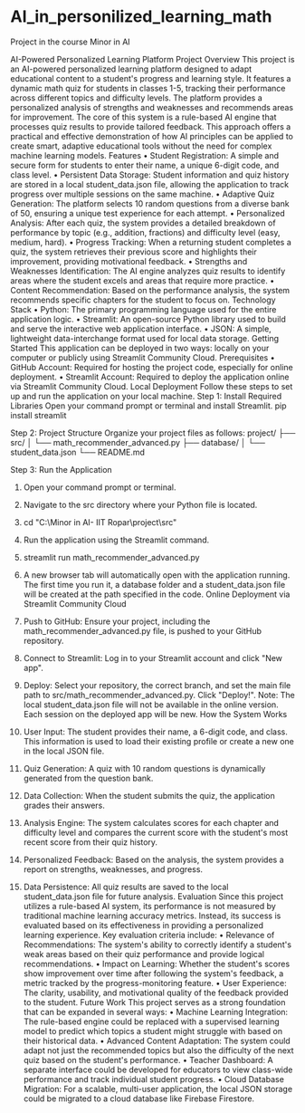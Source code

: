 # AI_in_personilized_learning_math
Project in the course Minor in AI


AI-Powered Personalized Learning Platform
Project Overview
This project is an AI-powered personalized learning platform designed to adapt educational content to a student's progress and learning style. It features a dynamic math quiz for students in classes 1-5, tracking their performance across different topics and difficulty levels. The platform provides a personalized analysis of strengths and weaknesses and recommends areas for improvement.
The core of this system is a rule-based AI engine that processes quiz results to provide tailored feedback. This approach offers a practical and effective demonstration of how AI principles can be applied to create smart, adaptive educational tools without the need for complex machine learning models.
Features
•	Student Registration: A simple and secure form for students to enter their name, a unique 6-digit code, and class level.
•	Persistent Data Storage: Student information and quiz history are stored in a local student_data.json file, allowing the application to track progress over multiple sessions on the same machine.
•	Adaptive Quiz Generation: The platform selects 10 random questions from a diverse bank of 50, ensuring a unique test experience for each attempt.
•	Personalized Analysis: After each quiz, the system provides a detailed breakdown of performance by topic (e.g., addition, fractions) and difficulty level (easy, medium, hard).
•	Progress Tracking: When a returning student completes a quiz, the system retrieves their previous score and highlights their improvement, providing motivational feedback.
•	Strengths and Weaknesses Identification: The AI engine analyzes quiz results to identify areas where the student excels and areas that require more practice.
•	Content Recommendation: Based on the performance analysis, the system recommends specific chapters for the student to focus on.
Technology Stack
•	Python: The primary programming language used for the entire application logic.
•	Streamlit: An open-source Python library used to build and serve the interactive web application interface.
•	JSON: A simple, lightweight data-interchange format used for local data storage.
Getting Started
This application can be deployed in two ways: locally on your computer or publicly using Streamlit Community Cloud.
Prerequisites
•	GitHub Account: Required for hosting the project code, especially for online deployment.
•	Streamlit Account: Required to deploy the application online via Streamlit Community Cloud.
Local Deployment
Follow these steps to set up and run the application on your local machine.
Step 1: Install Required Libraries
Open your command prompt or terminal and install Streamlit.
pip install streamlit

Step 2: Project Structure
Organize your project files as follows:
project/
├── src/
│   └── math_recommender_advanced.py
├── database/
│   └── student_data.json
└── README.md

Step 3: Run the Application
1.	Open your command prompt or terminal.
2.	Navigate to the src directory where your Python file is located.
3.	cd "C:\Minor in AI- IIT Ropar\project\src"

4.	Run the application using the Streamlit command.
5.	streamlit run math_recommender_advanced.py

6.	A new browser tab will automatically open with the application running. The first time you run it, a database folder and a student_data.json file will be created at the path specified in the code.
Online Deployment via Streamlit Community Cloud
1.	Push to GitHub: Ensure your project, including the math_recommender_advanced.py file, is pushed to your GitHub repository.
2.	Connect to Streamlit: Log in to your Streamlit account and click "New app".
3.	Deploy: Select your repository, the correct branch, and set the main file path to src/math_recommender_advanced.py. Click "Deploy!".
Note: The local student_data.json file will not be available in the online version. Each session on the deployed app will be new.
How the System Works
1.	User Input: The student provides their name, a 6-digit code, and class. This information is used to load their existing profile or create a new one in the local JSON file.
2.	Quiz Generation: A quiz with 10 random questions is dynamically generated from the question bank.
3.	Data Collection: When the student submits the quiz, the application grades their answers.
4.	Analysis Engine: The system calculates scores for each chapter and difficulty level and compares the current score with the student's most recent score from their quiz history.
5.	Personalized Feedback: Based on the analysis, the system provides a report on strengths, weaknesses, and progress.
6.	Data Persistence: All quiz results are saved to the local student_data.json file for future analysis.
Evaluation
Since this project utilizes a rule-based AI system, its performance is not measured by traditional machine learning accuracy metrics. Instead, its success is evaluated based on its effectiveness in providing a personalized learning experience. Key evaluation criteria include:
•	Relevance of Recommendations: The system's ability to correctly identify a student's weak areas based on their quiz performance and provide logical recommendations.
•	Impact on Learning: Whether the student's scores show improvement over time after following the system's feedback, a metric tracked by the progress-monitoring feature.
•	User Experience: The clarity, usability, and motivational quality of the feedback provided to the student.
Future Work
This project serves as a strong foundation that can be expanded in several ways:
•	Machine Learning Integration: The rule-based engine could be replaced with a supervised learning model to predict which topics a student might struggle with based on their historical data.
•	Advanced Content Adaptation: The system could adapt not just the recommended topics but also the difficulty of the next quiz based on the student's performance.
•	Teacher Dashboard: A separate interface could be developed for educators to view class-wide performance and track individual student progress.
•	Cloud Database Migration: For a scalable, multi-user application, the local JSON storage could be migrated to a cloud database like Firebase Firestore.

